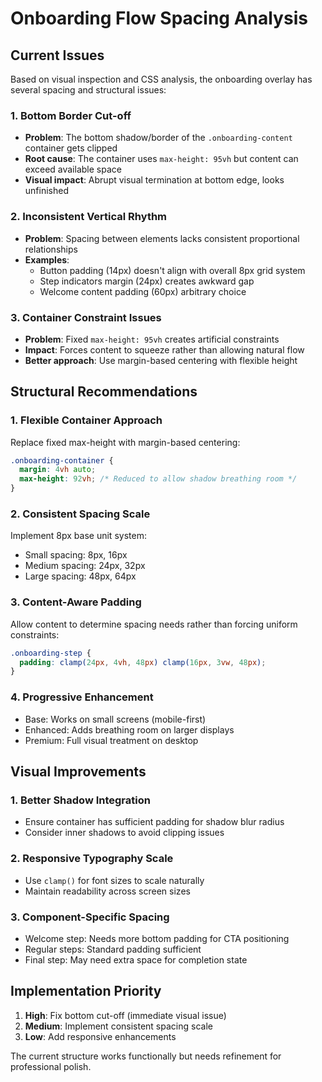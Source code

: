 # Onboarding Flow Spacing Analysis

## Current Issues

Based on visual inspection and CSS analysis, the onboarding overlay has several spacing and structural issues:

### 1. Bottom Border Cut-off
- **Problem**: The bottom shadow/border of the `.onboarding-content` container gets clipped
- **Root cause**: The container uses `max-height: 95vh` but content can exceed available space
- **Visual impact**: Abrupt visual termination at bottom edge, looks unfinished

### 2. Inconsistent Vertical Rhythm
- **Problem**: Spacing between elements lacks consistent proportional relationships
- **Examples**: 
  - Button padding (14px) doesn't align with overall 8px grid system
  - Step indicators margin (24px) creates awkward gap
  - Welcome content padding (60px) arbitrary choice

### 3. Container Constraint Issues
- **Problem**: Fixed `max-height: 95vh` creates artificial constraints
- **Impact**: Forces content to squeeze rather than allowing natural flow
- **Better approach**: Use margin-based centering with flexible height

## Structural Recommendations

### 1. Flexible Container Approach
Replace fixed max-height with margin-based centering:
```css
.onboarding-container {
  margin: 4vh auto;
  max-height: 92vh; /* Reduced to allow shadow breathing room */
}
```

### 2. Consistent Spacing Scale
Implement 8px base unit system:
- Small spacing: 8px, 16px
- Medium spacing: 24px, 32px  
- Large spacing: 48px, 64px

### 3. Content-Aware Padding
Allow content to determine spacing needs rather than forcing uniform constraints:
```css
.onboarding-step {
  padding: clamp(24px, 4vh, 48px) clamp(16px, 3vw, 48px);
}
```

### 4. Progressive Enhancement
- Base: Works on small screens (mobile-first)
- Enhanced: Adds breathing room on larger displays
- Premium: Full visual treatment on desktop

## Visual Improvements

### 1. Better Shadow Integration
- Ensure container has sufficient padding for shadow blur radius
- Consider inner shadows to avoid clipping issues

### 2. Responsive Typography Scale
- Use `clamp()` for font sizes to scale naturally
- Maintain readability across screen sizes

### 3. Component-Specific Spacing
- Welcome step: Needs more bottom padding for CTA positioning
- Regular steps: Standard padding sufficient
- Final step: May need extra space for completion state

## Implementation Priority

1. **High**: Fix bottom cut-off (immediate visual issue)
2. **Medium**: Implement consistent spacing scale
3. **Low**: Add responsive enhancements

The current structure works functionally but needs refinement for professional polish.